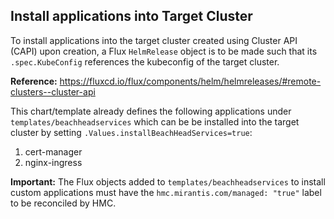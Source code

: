 ## Install applications into Target Cluster

To install applications into the target cluster created using Cluster API (CAPI) upon creation, a Flux `HelmRelease` object is to be made such that its `.spec.KubeConfig` references the kubeconfig of the target cluster.

**Reference:** <https://fluxcd.io/flux/components/helm/helmreleases/#remote-clusters--cluster-api>

This chart/template already defines the following applications under `templates/beachheadservices` which can be be installed into the target cluster by setting `.Values.installBeachHeadServices=true`:

1. cert-manager
1. nginx-ingress

**Important:** The Flux objects added to `templates/beachheadservices` to install custom applications must have the `hmc.mirantis.com/managed: "true"` label to be reconciled by HMC.
